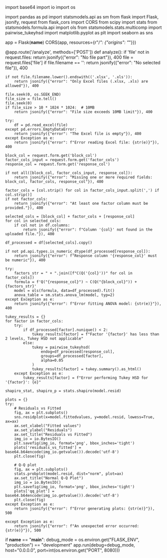 import base64
import io
import os

import pandas as pd
import statsmodels.api as sm
from flask import Flask, jsonify, request
from flask_cors import CORS
from scipy import stats
from statsmodels.formula.api import ols
from statsmodels.stats.multicomp import pairwise_tukeyhsd
import matplotlib.pyplot as plt
import seaborn as sns

app = Flask(__name__)
CORS(app, resources={r"/*": {"origins": "*"}})

@app.route('/analyze', methods=['POST'])
def analyze():
    if 'file' not in request.files:
        return jsonify({"error": "No file part"}), 400
    file = request.files['file']
    if file.filename == '':
        return jsonify({"error": "No selected file"}), 400

    if not file.filename.lower().endswith(('.xlsx', '.xls')):
        return jsonify({"error": "Only Excel files (.xlsx, .xls) are allowed"}), 400

    file.seek(0, os.SEEK_END)
    file_size = file.tell()
    file.seek(0)
    if file_size > 10 * 1024 * 1024:  # 10MB
        return jsonify({"error": "File size exceeds 10MB limit"}), 400

    try:
        df = pd.read_excel(file)
    except pd.errors.EmptyDataError:
        return jsonify({"error": "The Excel file is empty"}), 400
    except Exception as e:
        return jsonify({"error": f"Error reading Excel file: {str(e)}"}), 400

    block_col = request.form.get('block_col')
    factor_cols_input = request.form.get('factor_cols')
    response_col = request.form.get('response_col')

    if not all([block_col, factor_cols_input, response_col]):
        return jsonify({"error": "Missing one or more required fields: block_col, factor_cols, response_col"}), 400

    factor_cols = [col.strip() for col in factor_cols_input.split(',') if col.strip()]
    if not factor_cols:
        return jsonify({"error": "At least one factor column must be provided."}), 400

    selected_cols = [block_col] + factor_cols + [response_col]
    for col in selected_cols:
        if col not in df.columns:
            return jsonify({"error": f"Column '{col}' not found in the uploaded file."}), 400

    df_processed = df[selected_cols].copy()

    if not pd.api.types.is_numeric_dtype(df_processed[response_col]):
        return jsonify({"error": f"Response column '{response_col}' must be numeric"}), 400

    try:
        factors_str = " + ".join([f"C(Q('{col}'))" for col in factor_cols])
        formula = f'Q("{response_col}") ~ C(Q("{block_col}")) + {factors_str}'
        model = ols(formula, data=df_processed).fit()
        anova_table = sm.stats.anova_lm(model, typ=2)
    except Exception as e:
        return jsonify({"error": f"Error fitting ANOVA model: {str(e)}"}), 400

    tukey_results = {}
    for factor in factor_cols:
        try:
            if df_processed[factor].nunique() < 2:
                tukey_results[factor] = f"Factor '{factor}' has less than 2 levels, Tukey HSD not applicable"
            else:
                tukey = pairwise_tukeyhsd(
                    endog=df_processed[response_col],
                    groups=df_processed[factor],
                    alpha=0.05
                )
                tukey_results[factor] = tukey.summary().as_html()
        except Exception as e:
            tukey_results[factor] = f"Error performing Tukey HSD for '{factor}': {e}"

    shapiro_stat, shapiro_p = stats.shapiro(model.resid)

    plots = {}
    try:
        # Residuals vs Fitted
        fig, ax = plt.subplots()
        sns.residplot(x=model.fittedvalues, y=model.resid, lowess=True, ax=ax)
        ax.set_xlabel("Fitted values")
        ax.set_ylabel("Residuals")
        ax.set_title("Residuals vs Fitted")
        img_io = io.BytesIO()
        plt.savefig(img_io, format='png', bbox_inches='tight')
        plots['residuals_vs_fitted'] = base64.b64encode(img_io.getvalue()).decode('utf-8')
        plt.close(fig)

        # Q-Q plot
        fig, ax = plt.subplots()
        stats.probplot(model.resid, dist="norm", plot=ax)
        ax.set_title("Normal Q-Q Plot")
        img_io = io.BytesIO()
        plt.savefig(img_io, format='png', bbox_inches='tight')
        plots['qq_plot'] = base64.b64encode(img_io.getvalue()).decode('utf-8')
        plt.close(fig)
    except Exception as e:
        return jsonify({"error": f"Error generating plots: {str(e)}"}), 500

    except Exception as e:
        return jsonify({"error": f"An unexpected error occurred: {str(e)}"}), 500

if __name__ == "__main__":
    debug_mode = os.environ.get("FLASK_ENV", "production") == "development"
    app.run(debug=debug_mode, host="0.0.0.0", port=int(os.environ.get("PORT", 8080)))
